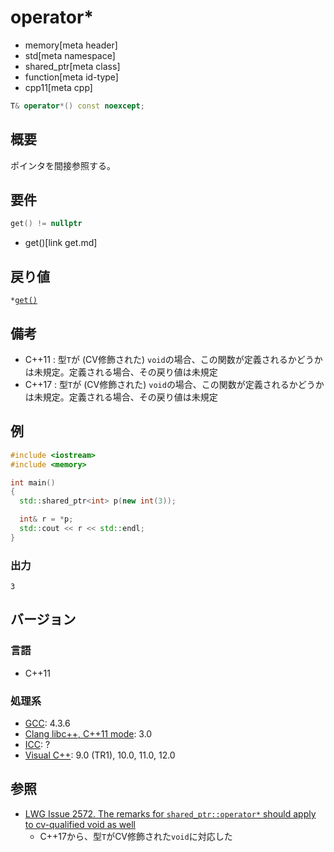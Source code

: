 # operator*
* memory[meta header]
* std[meta namespace]
* shared_ptr[meta class]
* function[meta id-type]
* cpp11[meta cpp]

```cpp
T& operator*() const noexcept;
```

## 概要
ポインタを間接参照する。


## 要件

```cpp
get() != nullptr
```
* get()[link get.md]


## 戻り値
`*`[`get()`](get.md)


## 備考
- C++11 : 型`T`が (CV修飾された) `void`の場合、この関数が定義されるかどうかは未規定。定義される場合、その戻り値は未規定
- C++17 : 型`T`が (CV修飾された) `void`の場合、この関数が定義されるかどうかは未規定。定義される場合、その戻り値は未規定


## 例
```cpp
#include <iostream>
#include <memory>

int main()
{
  std::shared_ptr<int> p(new int(3));

  int& r = *p;
  std::cout << r << std::endl;
}
```

### 出力
```
3
```

## バージョン
### 言語
- C++11

### 処理系
- [GCC](/implementation.md#gcc): 4.3.6
- [Clang libc++, C++11 mode](/implementation.md#clang): 3.0
- [ICC](/implementation.md#icc): ?
- [Visual C++](/implementation.md#visual_cpp): 9.0 (TR1), 10.0, 11.0, 12.0


## 参照
- [LWG Issue 2572. The remarks for `shared_ptr::operator*` should apply to cv-qualified void as well](https://wg21.cmeerw.net/lwg/issue2572)
    - C++17から、型`T`がCV修飾された`void`に対応した
